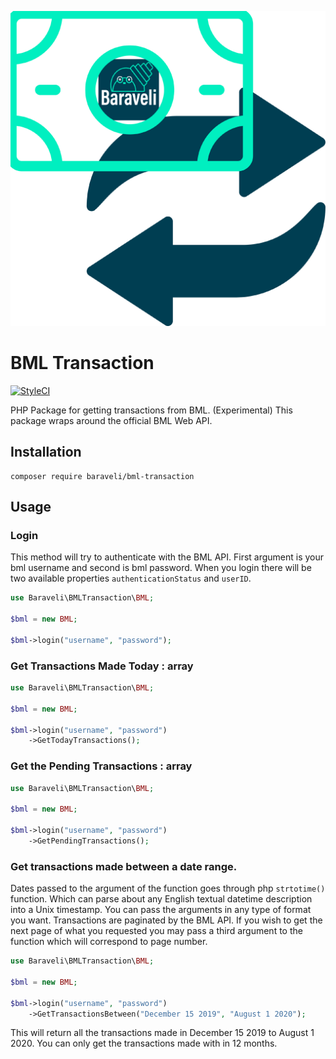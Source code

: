![logo](logo-new.png)

# BML Transaction

[![StyleCI](https://github.styleci.io/repos/285134455/shield?branch=master)](https://github.styleci.io/repos/285134455?branch=master)

PHP Package for getting transactions from BML. (Experimental)
This package wraps around the official BML Web API.

## Installation

```
composer require baraveli/bml-transaction
```

## Usage

### Login

This method will try to authenticate with the BML API. First argument is your bml username and second is bml password. When you login there will be two available properties `authenticationStatus` and `userID`.

```php
use Baraveli\BMLTransaction\BML;

$bml = new BML;

$bml->login("username", "password");

```

### Get Transactions Made Today : array

```php
use Baraveli\BMLTransaction\BML;

$bml = new BML;

$bml->login("username", "password")
    ->GetTodayTransactions();

```

### Get the Pending Transactions : array

```php
use Baraveli\BMLTransaction\BML;

$bml = new BML;

$bml->login("username", "password")
    ->GetPendingTransactions();

```

### Get transactions made between a date range.

Dates passed to the argument of the function goes through php `strtotime()` function. Which can parse about any English textual datetime description into a Unix timestamp. You can pass the arguments in any type of format you want. Transactions are paginated by the BML API. If you wish to get the next page of what you requested you may pass a third argument to the function which will correspond to page number.

```php
use Baraveli\BMLTransaction\BML;

$bml = new BML;

$bml->login("username", "password")
    ->GetTransactionsBetween("December 15 2019", "August 1 2020");

```

This will return all the transactions made in December 15 2019 to August 1 2020. You can only get the transactions made with in 12 months.
